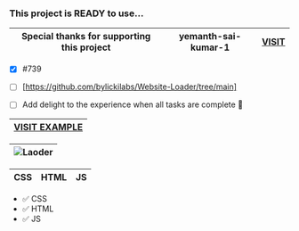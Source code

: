 ### This project is READY to use...

| Special thanks for supporting this project | yemanth-sai-kumar-1 | [VISIT](https://github.com/yemanth-sai-kumar-1)|
|---|---|---|

- [x] #739
- [ ] [https://github.com/bylickilabs/Website-Loader/tree/main]
- [ ] Add delight to the experience when all tasks are complete :tada:


|[VISIT EXAMPLE](https://bylickilabs.github.io/example.github.io/)|
|---|

|![Laoder](https://github.com/bylickilabs/Website-Loader/assets/109308073/3330aa36-2adc-4ab2-b810-1e3068f23f0b)|
|---|


| CSS | HTML | JS |
|---|---|---|

- ✅ CSS
- ✅ HTML
- ✅ JS

